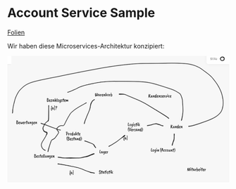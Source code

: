 # Account Service Sample

[Folien](REST.pdf)

Wir haben diese Microservices-Architektur konzipiert:

![microservices.png](docs/microservices.png)